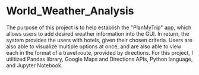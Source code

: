 # World_Weather_Analysis

The purpose of this project is to help establish the "PlanMyTrip" app, which allows users to add desired weather information into the GUI. In return, the system provides the users with hotels, given their chosen criteria. Users are also able to visualize multiple options at once, and are also able to view each in the format of a travel route, provided by directions. For this project, I utiltized Pandas library, Google Maps and Directions APIs, Python language, and Jupyter Notebook.
